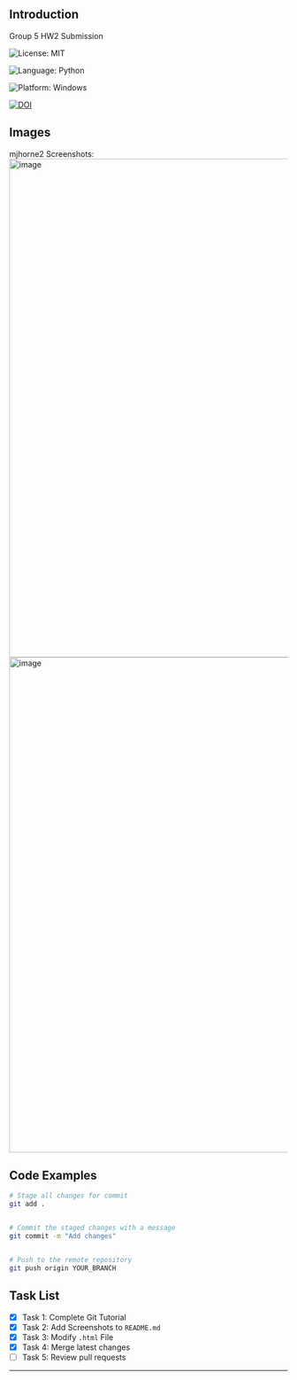 ## Introduction
Group 5 HW2 Submission

![License: MIT](https://img.shields.io/badge/License-MIT-green.svg)

![Language: Python](https://img.shields.io/badge/Language-Python-blue.svg)

![Platform: Windows](https://img.shields.io/badge/Platform-Linux-yellow.svg)

[![DOI](https://zenodo.org/badge/915028921.svg)](https://doi.org/10.5281/zenodo.14630305)

## Images
mjhorne2 Screenshots:
<img width="900" alt="image" src="https://github.com/user-attachments/assets/92734be3-0d49-452b-8568-4eb74118fe6a" />
<img width="894" alt="image" src="https://github.com/user-attachments/assets/8b2b64b7-1fc7-4cb0-b255-6586abfbdb2e" />


## Code Examples

```sh
# Stage all changes for commit
git add .


# Commit the staged changes with a message
git commit -m "Add changes"


# Push to the remote repository
git push origin YOUR_BRANCH
```


## Task List

- [x] Task 1: Complete Git Tutorial 
- [x] Task 2: Add Screenshots to `README.md`  
- [x] Task 3: Modify `.html` File  
- [x] Task 4: Merge latest changes  
- [ ] Task 5: Review pull requests 

---
